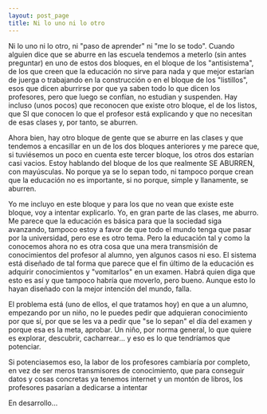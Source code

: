 ```yaml
---
layout: post_page
title: Ni lo uno ni lo otro
---
```


Ni lo uno ni lo otro, ni "paso de aprender" ni "me lo se todo". Cuando alguien dice que se aburre en las escuela
tendemos a meterlo (sin antes preguntar) en uno de estos dos bloques, en el bloque de los "antisistema", de los que
creen que la educación no sirve para nada y que mejor estarían de juerga o trabajando en la construcción o en el bloque
de los "listillos", esos que dicen aburrirse por que ya saben todo lo que dicen los profesores, pero que luego se
confían, no estudian y suspenden. Hay incluso (unos pocos) que reconocen que existe otro bloque, el de los listos, que
SI que conocen lo que el profesor está explicando y que no necesitan de esas clases y, por tanto, se aburren.

Ahora bien, hay otro bloque de gente que se aburre en las clases y que tendemos a encasillar en un de los dos bloques
anteriores y me parece que, si tuviésemos un poco en cuenta este tercer bloque, los otros dos estarían casi vacios.
Estoy hablando del bloque de los que realmente SE ABURREN, con mayúsculas. No porque ya se lo sepan todo, ni tampoco
porque crean que la educación no es importante, si no porque, simple y llanamente, se aburren.

Yo me incluyo en este bloque y para los que no vean que existe este bloque, voy a intentar explicarlo. Yo, en gran parte
de las clases, me aburro. Me parece que la educación es básica para que la sociedad siga avanzando, tampoco estoy a
favor de que todo el mundo tenga que pasar por la universidad, pero ese es otro tema. Pero la educación tal y como la
conocemos ahora no es otra cosa que una mera transmisión de conocimientos del profesor al alumno, yen algunos casos ni
eso. El sistema está diseñado de tal forma que parece que el fin último de la educación es adquirir conocimientos y
"vomitarlos" en un examen. Habrá quien diga que esto  es así y que tampoco habría que moverlo, pero bueno. Aunque esto lo
hayan diseñado con la mejor intención del mundo, falla.

El problema está (uno de ellos, el que tratamos hoy) en que a un alumno, empezando por un niño, no le puedes pedir que
adquieran conocimiento por que sí, por que se les va a pedir que "se lo sepan" el día del examen y porque esa es la
meta, aprobar. Un niño, por norma general, lo que quiere es explorar, descubrir, cacharrear... y eso es lo que
tendríamos que potenciar.

Si potenciasemos eso, la labor de los profesores cambiaría por completo, en vez de ser meros transmisores de
conocimiento, que para conseguir datos y cosas concretas ya tenemos internet y un montón de libros, los profesores
pasarían a dedicarse a intentar


En desarrollo...